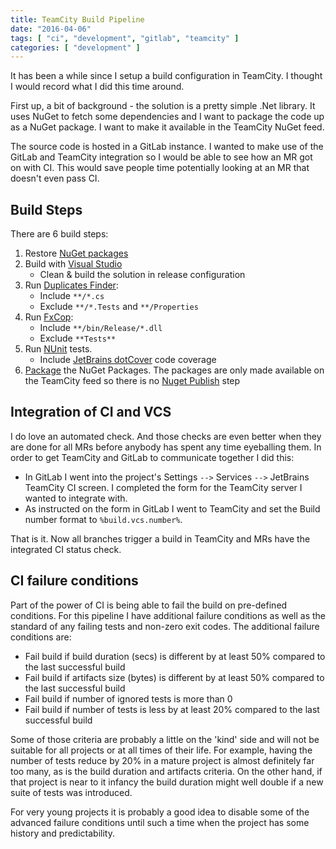 ```yaml
---
title: TeamCity Build Pipeline
date: "2016-04-06"
tags: [ "ci", "development", "gitlab", "teamcity" ]
categories: [ "development" ]
---
```


It has been a while since I setup a build configuration in TeamCity. I thought
I would record what I did this time around.

First up, a bit of  background - the solution is a pretty simple .Net library.
It uses NuGet to fetch some dependencies and I want to package the code up as a
NuGet package. I want to make it available in the TeamCity NuGet feed.

The source code is hosted in a GitLab instance. I wanted to make use of the
GitLab and TeamCity integration so I would be able to see how an MR got on with
CI. This would save people time potentially looking at an MR that doesn't even
pass CI.

## Build Steps

There are 6 build steps:

1. Restore
  [NuGet packages](https://confluence.jetbrains.com/display/TCD9/NuGet+Installer)
2. Build with
  [Visual Studio](https://confluence.jetbrains.com/pages/viewpage.action?pageId=74847254)
    - Clean & build the solution in release configuration
3. Run
  [Duplicates Finder](https://confluence.jetbrains.com/pages/viewpage.action?pageId=74847275):
    - Include `**/*.cs`
    - Exclude `**/*.Tests` and `**/Properties`
4. Run [FxCop](https://confluence.jetbrains.com/display/TCD9/FxCop):
    - Include `**/bin/Release/*.dll`
    - Exclude `**Tests**`
5. Run [NUnit](https://confluence.jetbrains.com/display/TCD9/NUnit) tests.
    - Include
    [JetBrains dotCover](https://confluence.jetbrains.com/display/TCD9/JetBrains+dotCover)
    code coverage
6. [Package](https://confluence.jetbrains.com/display/TCD9/NuGet+Pack) the
   NuGet Packages. The packages are only made available on the TeamCity feed so
   there is no
   [Nuget Publish](https://confluence.jetbrains.com/display/TCD9/NuGet+Publish)
   step

## Integration of CI and VCS

I do love an automated check. And those checks are even better when they are
done for all MRs before anybody has spent any time eyeballing them. In order to
get TeamCity and GitLab to communicate together I did this:

- In GitLab I went into the project's Settings `-->` Services `-->` JetBrains
  TeamCity CI screen. I completed the form for the TeamCity server I wanted to
  integrate with.
- As instructed on the form in GitLab I went to TeamCity and set the Build
  number format to `%build.vcs.number%`.

That is it. Now all branches trigger a build in TeamCity and MRs have the
integrated CI status check.

## CI failure conditions

Part of the power of CI is being able to fail the build on pre-defined
conditions. For this pipeline I have additional failure conditions as well as
the standard of any failing tests and non-zero exit codes. The additional
failure conditions are:

- Fail build if build duration (secs) is different by at least 50% compared to
  the last successful build
- Fail build if artifacts size (bytes) is different by at least 50% compared to
  the last successful build
- Fail build if number of ignored tests is more than 0
- Fail build if number of tests is less by at least 20% compared to the last
  successful build

Some of those criteria are probably a little on the 'kind' side and will not be
suitable for all projects or at all times of their life. For example, having
the number of tests reduce by 20% in a mature project is almost definitely far
too many, as is the build duration and artifacts criteria. On the other hand,
if that project is near to it infancy the build duration might well double if a
new suite of tests was introduced.

For very young projects it is probably a good idea to disable some of the
advanced failure conditions until such a time when the project has some history
and predictability.
